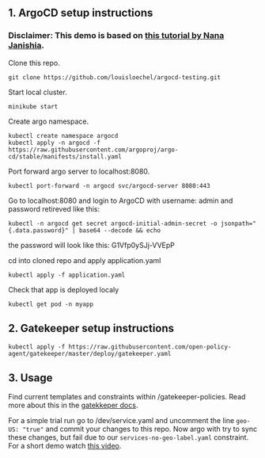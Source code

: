 ## 1. ArgoCD setup instructions
### Disclaimer: This demo is based on [this tutorial by Nana Janishia](https://gitlab.com/nanuchi/argocd-app-config).

Clone this repo.
```
git clone https://github.com/louisloechel/argocd-testing.git
```
Start local cluster.
```
minikube start
```
Create argo namespace.
```
kubectl create namespace argocd
kubectl apply -n argocd -f https://raw.githubusercontent.com/argoproj/argo-cd/stable/manifests/install.yaml
``````
Port forward argo server to localhost:8080.
```
kubectl port-forward -n argocd svc/argocd-server 8080:443
```
Go to localhost:8080 and login to ArgoCD with username: admin and password retireved like this:
```
kubectl -n argocd get secret argocd-initial-admin-secret -o jsonpath="{.data.password}" | base64 --decode && echo
```
the password will look like this: G1Vfp0ySJj-VVEpP

cd into cloned repo and apply application.yaml
```
kubectl apply -f application.yaml
```
Check that app is deployed localy
```
kubectl get pod -n myapp
```

## 2. Gatekeeper setup instructions
```
kubectl apply -f https://raw.githubusercontent.com/open-policy-agent/gatekeeper/master/deploy/gatekeeper.yaml
```
## 3. Usage
Find current templates and constraints within /gatekeeper-policies. Read more about this in the [gatekkeper docs](https://open-policy-agent.github.io/gatekeeper/website/docs/howto).

For a simple trial run go to /dev/service.yaml and uncomment the line ```geo-US: "true"``` and commit your changes to this repo. Now argo with try to sync these changes, but fail due to our ```services-no-geo-label.yaml``` constraint. For a short demo watch [this video](https://tubcloud.tu-berlin.de/apps/files/?dir=/Shared/TOUCAN/AP3%20-%20Pipelines&openfile=3707970558).
